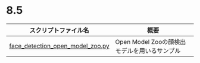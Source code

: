 # 8.5

|スクリプトファイル名|概要|
|---|---|
|[face_detection_open_model_zoo.py](face_detection_open_model_zoo.py)|Open Model Zooの顔検出モデルを用いるサンプル|

